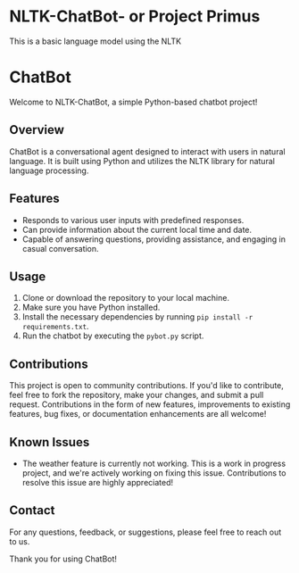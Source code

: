 # NLTK-ChatBot- or Project Primus
This is a basic language model using the NLTK 
# ChatBot

Welcome to NLTK-ChatBot, a simple Python-based chatbot project!

## Overview
ChatBot is a conversational agent designed to interact with users in natural language. It is built using Python and utilizes the NLTK library for natural language processing.

## Features
- Responds to various user inputs with predefined responses.
- Can provide information about the current local time and date.
- Capable of answering questions, providing assistance, and engaging in casual conversation.

## Usage
1. Clone or download the repository to your local machine.
2. Make sure you have Python installed.
3. Install the necessary dependencies by running `pip install -r requirements.txt`.
4. Run the chatbot by executing the `pybot.py` script.

## Contributions
This project is open to community contributions. If you'd like to contribute, feel free to fork the repository, make your changes, and submit a pull request. Contributions in the form of new features, improvements to existing features, bug fixes, or documentation enhancements are all welcome!

## Known Issues
- The weather feature is currently not working. This is a work in progress project, and we're actively working on fixing this issue. Contributions to resolve this issue are highly appreciated!

## Contact
For any questions, feedback, or suggestions, please feel free to reach out to us.

Thank you for using ChatBot!
